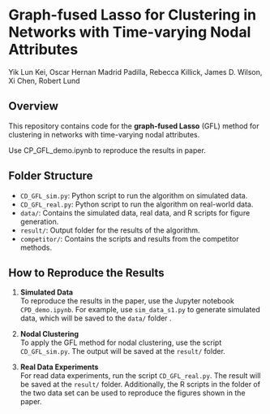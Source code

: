 # Graph-fused Lasso for Clustering in Networks with Time-varying Nodal Attributes

Yik Lun Kei, Oscar Hernan Madrid Padilla, Rebecca Killick, James D. Wilson, Xi Chen, Robert Lund

## Overview
This repository contains code for the **graph-fused Lasso** (GFL) method for clustering in networks with time-varying nodal attributes.

Use CP_GFL_demo.ipynb to reproduce the results in paper. 

## Folder Structure

- `CD_GFL_sim.py`: Python script to run the algorithm on simulated data.
- `CD_GFL_real.py`: Python script to run the algorithm on real-world data.
- `data/`: Contains the simulated data, real data, and R scripts for figure generation.
- `result/`: Output folder for the results of the algorithm.
- `competitor/`: Contains the scripts and results from the competitor methods.

## How to Reproduce the Results

1. **Simulated Data**  
   To reproduce the results in the paper, use the Jupyter notebook `CPD_demo.ipynb`. For example, use `sim_data_s1.py` to generate simulated data, which will be saved to the `data/` folder .

2. **Nodal Clustering**  
   To apply the GFL method for nodal clustering, use the script `CD_GFL_sim.py`. The output will be saved at the `result/` folder. 

3. **Real Data Experiments**  
   For read data experiments, run the script `CD_GFL_real.py`. The result will be saved at the `result/` folder. Additionally, the R scripts in the folder of the two data set can be used to reproduce the figures shown in the paper.
